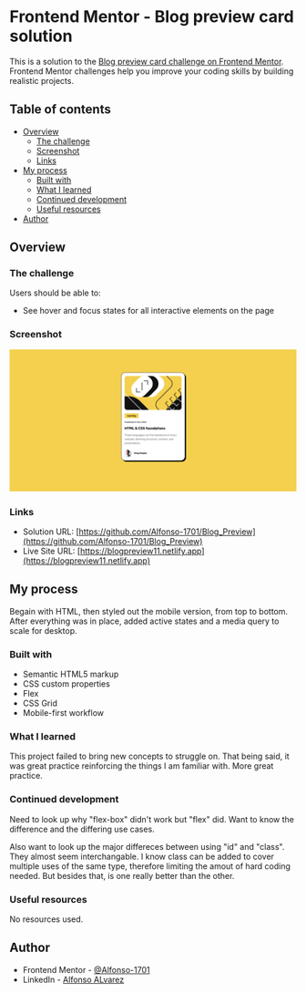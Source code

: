 # Frontend Mentor - Blog preview card solution

This is a solution to the [Blog preview card challenge on Frontend Mentor](https://www.frontendmentor.io/challenges/blog-preview-card-ckPaj01IcS). Frontend Mentor challenges help you improve your coding skills by building realistic projects. 

## Table of contents

- [Overview](#overview)
  - [The challenge](#the-challenge)
  - [Screenshot](#screenshot)
  - [Links](#links)
- [My process](#my-process)
  - [Built with](#built-with)
  - [What I learned](#what-i-learned)
  - [Continued development](#continued-development)
  - [Useful resources](#useful-resources)
- [Author](#author)


## Overview

### The challenge

Users should be able to:

- See hover and focus states for all interactive elements on the page

### Screenshot

![](./Screenshot.png)


### Links

- Solution URL: [https://github.com/Alfonso-1701/Blog_Preview](https://github.com/Alfonso-1701/Blog_Preview)
- Live Site URL: [https://blogpreview11.netlify.app](https://blogpreview11.netlify.app)

## My process

Begain with HTML, then styled out the mobile version, from top to bottom. After everything was in place, added active states and a media query to scale for desktop.

### Built with

- Semantic HTML5 markup
- CSS custom properties
- Flex
- CSS Grid
- Mobile-first workflow


### What I learned

This project failed to bring new concepts to struggle on. That being said, it was great practice reinforcing the things I am familiar with. More great practice. 


### Continued development

Need to look up why "flex-box" didn't work but "flex" did. Want to know the difference and the differing use cases. 

Also want to look up the major differeces between using "id" and "class". They almost seem interchangable. I know class can be added to cover multiple uses of the same type, therefore limiting the amout of hard coding needed. But besides that, is one really better than the other.


### Useful resources

No resources used.


## Author

- Frontend Mentor - [@Alfonso-1701](https://www.frontendmentor.io/profile/Alfonso-1701)
- LinkedIn - [Alfonso ALvarez](https://www.linkedin.com/in/alfonso-alvarez-4223b628b/)


